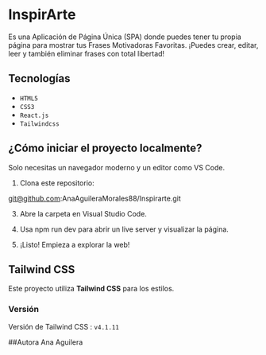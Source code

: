 # InspirArte

Es una Aplicación de Página Única (SPA) donde puedes tener tu propia página para mostrar tus Frases Motivadoras Favoritas.
¡Puedes crear, editar, leer y también eliminar frases con total libertad! 

## Tecnologías
- `HTML5`
- `CSS3`
- `React.js`
- `Tailwindcss`

  
## ¿Cómo iniciar el proyecto localmente?

 Solo necesitas un navegador moderno y un editor como VS Code.

1. Clona este repositorio:

  git@github.com:AnaAguileraMorales88/Inspirarte.git
   

3. Abre la carpeta en Visual Studio Code.

4. Usa npm run dev para abrir un live server y visualizar la página.

5. ¡Listo! Empieza a explorar la web!

## Tailwind CSS
Este proyecto utiliza <strong>Tailwind CSS</strong> para los estilos.
### Versión 
Versión de Tailwind CSS : ```v4.1.11```

##Autora
Ana Aguilera 
